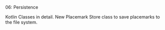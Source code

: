 06: Persistence

Kotlin Classes in detail. New Placemark Store class to save placemarks to the file system.